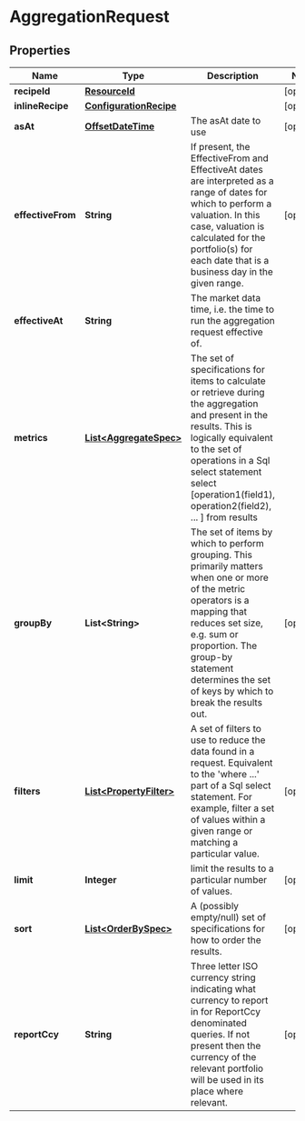 

# AggregationRequest

## Properties

Name | Type | Description | Notes
------------ | ------------- | ------------- | -------------
**recipeId** | [**ResourceId**](ResourceId.md) |  |  [optional]
**inlineRecipe** | [**ConfigurationRecipe**](ConfigurationRecipe.md) |  |  [optional]
**asAt** | [**OffsetDateTime**](OffsetDateTime.md) | The asAt date to use |  [optional]
**effectiveFrom** | **String** | If present, the EffectiveFrom and EffectiveAt dates are interpreted as a range of dates for which to perform a valuation.  In this case, valuation is calculated for the portfolio(s) for each date that is a business day in the given range. |  [optional]
**effectiveAt** | **String** | The market data time, i.e. the time to run the aggregation request effective of. | 
**metrics** | [**List&lt;AggregateSpec&gt;**](AggregateSpec.md) | The set of specifications for items to calculate or retrieve during the aggregation and present in the results.  This is logically equivalent to the set of operations in a Sql select statement  select [operation1(field1), operation2(field2), ... ] from results | 
**groupBy** | **List&lt;String&gt;** | The set of items by which to perform grouping. This primarily matters when one or more of the metric operators is a mapping  that reduces set size, e.g. sum or proportion. The group-by statement determines the set of keys by which to break the results out. |  [optional]
**filters** | [**List&lt;PropertyFilter&gt;**](PropertyFilter.md) | A set of filters to use to reduce the data found in a request. Equivalent to the &#39;where ...&#39; part of a Sql select statement.  For example, filter a set of values within a given range or matching a particular value. |  [optional]
**limit** | **Integer** | limit the results to a particular number of values. |  [optional]
**sort** | [**List&lt;OrderBySpec&gt;**](OrderBySpec.md) | A (possibly empty/null) set of specifications for how to order the results. |  [optional]
**reportCcy** | **String** | Three letter ISO currency string indicating what currency to report in for ReportCcy denominated queries.  If not present then the currency of the relevant portfolio will be used in its place where relevant. |  [optional]



